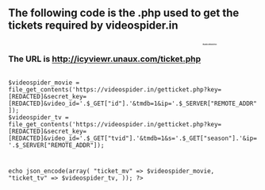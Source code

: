 ## The following code is the .php used to get the tickets required by videospider.in
### The URL is http://icyviewr.unaux.com/ticket.php <sup><sup><sup><sup><sup><sup><sup><sup><sup>thanks infinityfree</sup></sup></sup></sup></sup></sup></sup></sup></sup>

<code>
<?php
header('Content-Type: application/json');
header('Access-Control-Allow-Origin: *');
if (isset($_SERVER["HTTP_CF_CONNECTING_IP"])) {
  $_SERVER['REMOTE_ADDR'] = $_SERVER["HTTP_CF_CONNECTING_IP"];
}

$videospider_movie = file_get_contents('https://videospider.in/getticket.php?key=[REDACTED]&secret_key=[REDACTED]&video_id='.$_GET["id"].'&tmdb=1&ip='.$_SERVER["REMOTE_ADDR"]);
$videospider_tv = file_get_contents('https://videospider.in/getticket.php?key=[REDACTED]&secret_key=[REDACTED]&video_id='.$_GET["tvid"].'&tmdb=1&s='.$_GET["season"].'&ip='.$_SERVER["REMOTE_ADDR"]);

echo json_encode(array(
    "ticket_mv" => $videospider_movie,
    "ticket_tv" => $videospider_tv,
));
?>

</code>
